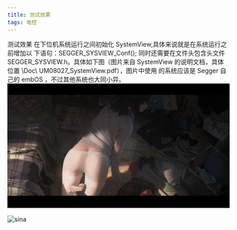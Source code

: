 ```yaml
---
title: 测试效果
tags: 电控
---
```

测试效果
在下位机系统运行之间初始化 SystemView,具体来说就是在系统运行之前增加以 下语句：SEGGER_SYSVIEW_Conf(); 
同时还需要在文件头包含头文件SEGGER_SYSVIEW.h。具体如下图（图片来自 SystemView 的说明文档，具体位置 \Doc\ UM08027_SystemView.pdf），图片中使用 的系统应该是 Segger 自己的 embOS ，不过其他系统也大同小异。  
![picture](https://github.com/Malloc-Luo/Picture/blob/master/1/%E5%B1%8B%E4%B8%AD%20%E6%88%BF%E9%97%B4%20%E5%A5%B3%E5%AD%A9%E5%AD%90%20%E7%99%BD%E8%A3%A4%E8%A2%9C%204k%E5%8A%A8%E6%BC%AB%E5%A3%81%E7%BA%B8_%E5%BD%BC%E5%B2%B8%E5%9B%BE%E7%BD%91.jpg)

![sina](http://ww1.sinaimg.cn/large/007pWD8Ply1gcesqqlqloj30bl0840uz.jpg)
